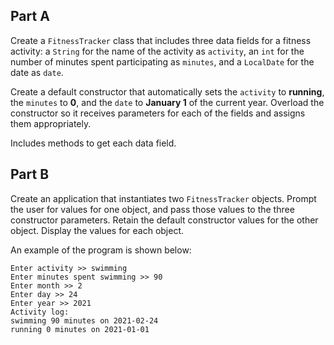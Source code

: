 ## Part A
Create a `FitnessTracker` class that includes three data fields for a fitness activity: a `String` for the name of the activity as `activity`, an `int` for the number of minutes spent participating as `minutes`, and a `LocalDate` for the date as `date`. 



Create a default constructor that automatically sets the `activity` to **running**, the `minutes` to **0**, and the `date` to **January 1** of the current year. Overload the constructor so it receives parameters for each of the fields and assigns them appropriately.

Includes methods to get each data field. 

## Part B
Create an application that instantiates two `FitnessTracker` objects. Prompt the user for values for one object, and pass those values to the three constructor parameters. Retain the default constructor values for the other object. Display the values for each object. 

An example of the program is shown below: 
```
Enter activity >> swimming
Enter minutes spent swimming >> 90
Enter month >> 2
Enter day >> 24
Enter year >> 2021
Activity log:
swimming 90 minutes on 2021-02-24
running 0 minutes on 2021-01-01
```

